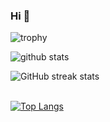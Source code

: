 ### Hi 👋

![trophy](https://github-profile-trophy.vercel.app/?username=gkastrinis&theme=onedark&no-frame=true&no-bg=true)

![github stats](https://github-readme-stats.vercel.app/api?username=gkastrinis&count_private=true&show_icons=true&theme=react&hide_title=true)

![GitHub streak stats](https://github-readme-streak-stats.herokuapp.com/?user=gkastrinis&theme=algolia)  
<br />

[![Top Langs](https://github-readme-stats.vercel.app/api/top-langs/?username=gkastrinis&hide_border=True&layout=compact)](https://github.com/gkastrinis/github-readme-stats)
<!--&exclude_repo=...)]-->

<!--  
[![Last Commit on GitHub](https://img.shields.io/badge/last%20commit-15%2003%202021-blue)](https://github.com/gkastrinis)
-->
